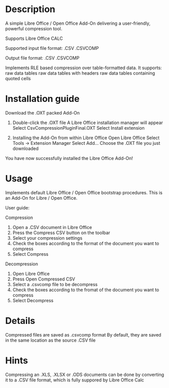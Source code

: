 Description
=========================

A simple Libre Office / Open Office Add-On delivering a user-friendly, powerful
compression tool.

Supports Libre Office CALC

Supported input file format:
 .CSV
 .CSVCOMP

Output file format:
 .CSV
 .CSVCOMP

Implements RLE based compression over table-formatted data.
It supports:
 raw data tables
 raw data tables with headers
 raw data tables containing quoted cells


Installation guide
=========================

Download the .OXT packed Add-On

1. Double-click the .OXT file
   A Libre Office installation manager will appear
   Select CsvCompressionPluginFinal.OXT 
   Select Install extension

2. Installing the Add-On from within Libre Office
   Open Libre Office
   Select Tools -> Extension Manager
   Select Add...
   Choose the .OXT file you just downloaded

You have now successfully installed the Libre Office Add-On!

Usage
=========================

Implements default Libre Office / Open Office bootstrap procedures.
This is an Add-On for Libre / Open Office.

User guide:

Compression
  1. Open a .CSV document in Libre Office
  2. Press the Compress CSV button on the toolbar
  3. Select your compression settings
  4. Check the boxes according to the format of the document you want to compress
  5. Select Compress
  
Decompression
  1. Open Libre Office
  2. Press Open Compressed CSV
  3. Select a .csvcomp file to be decompress
  4. Check the boxes according to the fromat of the document you want to compress
  5. Select Decompress
  

Details
=========================

Compressed files are saved as .csvcomp format
By default, they are saved in the same location as the source .CSV file


Hints
=========================

Compressing an .XLS, .XLSX or .ODS documents can be done by converting it to a .CSV file format, which is fully suppored by Libre Office Calc
